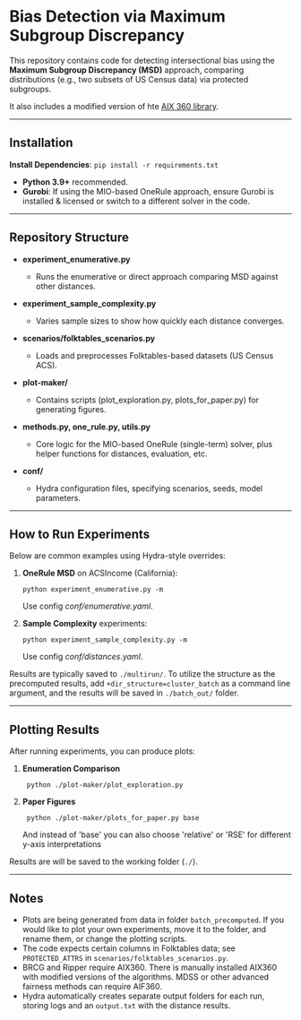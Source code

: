# Bias Detection via Maximum Subgroup Discrepancy

This repository contains code for detecting intersectional bias using the **Maximum Subgroup Discrepancy (MSD)** approach, comparing distributions (e.g., two subsets of US Census data) via protected subgroups.

It also includes a modified version of hte [AIX 360 library](https://github.com/Trusted-AI/AIX360/).

---

## Installation

**Install Dependencies**:
    ```
    pip install -r requirements.txt
    ```

   - **Python 3.9+** recommended.
   - **Gurobi**: If using the MIO-based OneRule approach, ensure Gurobi is installed & licensed or switch to a different solver in the code.

---

## Repository Structure

- **experiment_enumerative.py**
  - Runs the enumerative or direct approach comparing MSD against other distances.

- **experiment_sample_complexity.py**
  - Varies sample sizes to show how quickly each distance converges.

- **scenarios/folktables_scenarios.py**
  - Loads and preprocesses Folktables-based datasets (US Census ACS).

- **plot-maker/**
  - Contains scripts (plot_exploration.py, plots_for_paper.py) for generating figures.

- **methods.py, one_rule.py, utils.py**
  - Core logic for the MIO-based OneRule (single-term) solver, plus helper functions for distances, evaluation, etc.

- **conf/**
  - Hydra configuration files, specifying scenarios, seeds, model parameters.

---

## How to Run Experiments

Below are common examples using Hydra-style overrides:

1. **OneRule MSD** on ACSIncome (California):
   ```
   python experiment_enumerative.py -m
   ```
   Use config *conf/enumerative.yaml*.

2. **Sample Complexity** experiments:
   ```
   python experiment_sample_complexity.py -m
   ```
   Use config *conf/distances.yaml*.


Results are typically saved to `./multirun/`. To utilize the structure as the precomputed results, add `+dir_structure=cluster_batch` as a command line argument, and the results will be saved in `./batch_out/` folder.

---

## Plotting Results

After running experiments, you can produce plots:

1. **Enumeration Comparison**
   ```
    python ./plot-maker/plot_exploration.py
    ```

2. **Paper Figures**
   ```
    python ./plot-maker/plots_for_paper.py base
    ```
   And instead of 'base' you can also choose 'relative' or 'RSE' for different y-axis interpretations

Results are will be saved to the working folder (`./`).

---

## Notes

- Plots are being generated from data in folder `batch_precomputed`. If you would like to plot your own experiments, move it to the folder, and rename them, or change the plotting scripts.
- The code expects certain columns in Folktables data; see `PROTECTED_ATTRS` in `scenarios/folktables_scenarios.py`.
- BRCG and Ripper require AIX360. There is manually installed AIX360 with modified versions of the algorithms. MDSS or other advanced fairness methods can require AIF360.
- Hydra automatically creates separate output folders for each run, storing logs and an `output.txt` with the distance results.

